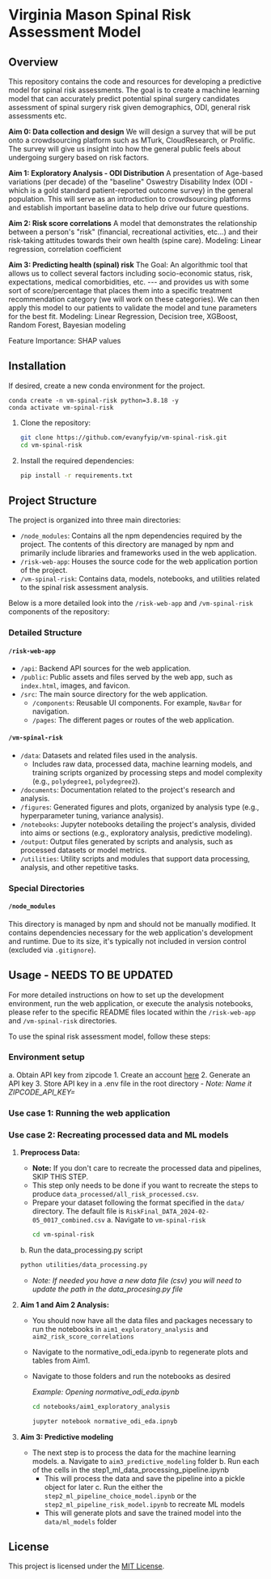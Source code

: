 # Virginia Mason Spinal Risk Assessment Model

## Overview

This repository contains the code and resources for developing a predictive model for spinal risk assessments. The goal is to create a machine learning model that can accurately predict potential spinal surgery candidates assessment of spinal surgery risk given demographics, ODI, general risk assessments etc.

**Aim 0: Data collection and design**
We will design a survey that will be put onto a crowdsourcing platform such as MTurk, CloudResearch, or Prolific. The survey will give us insight into how the general public feels about undergoing surgery based on risk factors.

**Aim 1: Exploratory Analysis -  ODI Distribution**
A presentation of Age-based variations (per decade) of the "baseline" Oswestry Disability Index (ODI - which is a gold standard patient-reported outcome survey) in the general population. This will serve as an introduction to crowdsourcing platforms and establish important baseline data to help drive our future questions.

**Aim 2: Risk score correlations**
A model that demonstrates the relationship between a person's "risk" (financial, recreational activities, etc...) and their risk-taking attitudes towards their own health (spine care).
Modeling: Linear regression, correlation coefficient

**Aim 3: Predicting health (spinal) risk**
The Goal: An algorithmic tool that allows us to collect several factors including socio-economic status, risk, expectations, medical comorbidities, etc. --- and provides us with some sort of score/percentage that places them into a specific treatment recommendation category (we will work on these categories). We can then apply this model to our patients to validate the model and tune parameters for the best fit.
Modeling: Linear Regression, Decision tree, XGBoost, Random Forest, Bayesian modeling

Feature Importance: SHAP values

## Installation

If desired, create a new conda environment for the project.
```
conda create -n vm-spinal-risk python=3.8.18 -y
conda activate vm-spinal-risk
```

1. Clone the repository:

   ```bash
   git clone https://github.com/evanyfyip/vm-spinal-risk.git
   cd vm-spinal-risk
   ```

2. Install the required dependencies:

   ```bash
   pip install -r requirements.txt
   ```


## Project Structure
The project is organized into three main directories:

- `/node_modules`: Contains all the npm dependencies required by the project. The contents of this directory are managed by npm and primarily include libraries and frameworks used in the web application.
- `/risk-web-app`: Houses the source code for the web application portion of the project.
- `/vm-spinal-risk`: Contains data, models, notebooks, and utilities related to the spinal risk assessment analysis.

Below is a more detailed look into the `/risk-web-app` and `/vm-spinal-risk` components of the repository:

### Detailed Structure
#### `/risk-web-app`
- `/api`: Backend API sources for the web application.
- `/public`: Public assets and files served by the web app, such as `index.html`, images, and favicon.
- `/src`: The main source directory for the web application.
  - `/components`: Reusable UI components. For example, `NavBar` for navigation.
  - `/pages`: The different pages or routes of the web application.

#### `/vm-spinal-risk`
- `/data`: Datasets and related files used in the analysis.
  - Includes raw data, processed data, machine learning models, and training scripts organized by processing steps and model complexity (e.g., `polydegree1`, `polydegree2`).
- `/documents`: Documentation related to the project's research and analysis.
- `/figures`: Generated figures and plots, organized by analysis type (e.g., hyperparameter tuning, variance analysis).
- `/notebooks`: Jupyter notebooks detailing the project's analysis, divided into aims or sections (e.g., exploratory analysis, predictive modeling).
- `/output`: Output files generated by scripts and analysis, such as processed datasets or model metrics.
- `/utilities`: Utility scripts and modules that support data processing, analysis, and other repetitive tasks.

### Special Directories

#### `/node_modules`
This directory is managed by npm and should not be manually modified. It contains dependencies necessary for the web application's development and runtime. Due to its size, it's typically not included in version control (excluded via `.gitignore`).

## Usage -  NEEDS TO BE UPDATED

For more detailed instructions on how to set up the development environment, run the web application, or execute the analysis notebooks, please refer to the specific README files located within the `/risk-web-app` and `/vm-spinal-risk` directories.

To use the spinal risk assessment model, follow these steps:
### Environment setup
   a. Obtain API key from zipcode
      1. Create an account [here](https://app.zipcodebase.com/register)
      2. Generate an API key
      3. Store API key in a .env file in the root directory
         - *Note: Name it ZIPCODE_API_KEY=<your-api-key>*

### Use case 1: Running the web application

### Use case 2: Recreating processed data and ML models
1. **Preprocess Data:**
   - **Note:** If you don't care to recreate the processed data and pipelines, SKIP THIS STEP.
   - This step only needs to be done if you want to recreate the steps to produce `data_processed/all_risk_processed.csv`.
   - Prepare your dataset following the format specified in the `data/` directory. The default file is `RiskFinal_DATA_2024-02-05_0017_combined.csv`
   a. Navigate to `vm-spinal-risk`
      ```bash
      cd vm-spinal-risk
      ```
   b. Run the data_processing.py script
      ```bash
      python utilities/data_processing.py
      ```
      - *Note: If needed you have a new data file (csv) you will need to update the path in the data_procesing.py file*

3. **Aim 1 and Aim 2 Analysis:**
   - You should now have all the data files and packages necessary to run the notebooks in `aim1_exploratory_analysis` and `aim2_risk_score_correlations`
   - Navigate to the normative_odi_eda.ipynb to regenerate plots and tables from Aim1.
   - Navigate to those folders and run the notebooks as desired
  
     *Example: Opening normative_odi_eda.ipynb*
     ```bash
     cd notebooks/aim1_exploratory_analysis
     ```
     ```bash
     jupyter notebook normative_odi_eda.ipnyb
     ```

4. **Aim 3: Predictive modeling**
   - The next step is to process the data for the machine learning models.
  a. Navigate to `aim3_predictive_modeling` folder
  b. Run each of the cells in the step1_ml_data_processing_pipeline.ipynb
      - This will process the data and save the pipeline into a pickle object for later
  c. Run the either the `step2_ml_pipeline_choice_model.ipynb` or the `step2_ml_pipeline_risk_model.ipynb` to recreate ML models
      - This will generate plots and save the trained model into the `data/ml_models` folder
      

## License

This project is licensed under the [MIT License](LICENSE).

